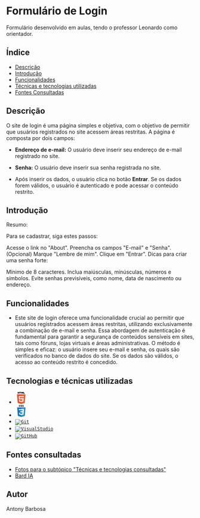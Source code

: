 # Formulário de Login
Formulário desenvolvido em aulas, tendo o professor Leonardo como orientador.
 
## Índice
* [Descrição](#descrição)
* [Introdução](#introdução)
* [Funcionalidades](#funcionalidades)
* [Técnicas e tecnologias utilizadas](#técnicas-e-tecnologias-utilizadas)
* [Fontes Consultadas](#fontes-consultadas)
 
## Descrição
O site de login é uma página simples e objetiva, com o objetivo de permitir que usuários registrados no site acessem áreas restritas. A página é composta por dois campos:
 
- **Endereço de e-mail:** O usuário deve inserir seu endereço de e-mail registrado no site.
- **Senha:** O usuário deve inserir sua senha registrada no site.
 
- Após inserir os dados, o usuário clica no botão **Entrar**. Se os dados forem válidos, o usuário é autenticado e pode acessar o conteúdo restrito.
 
## Introdução
Resumo:

Para se cadastrar, siga estes passos:

Acesse o link no "About".
Preencha os campos "E-mail" e "Senha".
(Opcional) Marque "Lembre de mim".
Clique em "Entrar".
Dicas para criar uma senha forte:

Mínimo de 8 caracteres.
Inclua maiúsculas, minúsculas, números e símbolos.
Evite senhas previsíveis, como nome, data de nascimento ou endereço.

## Funcionalidades
 - Este site de login oferece uma funcionalidade crucial ao permitir que usuários registrados acessem áreas restritas, utilizando exclusivamente a combinação de e-mail e senha. Essa abordagem de autenticação é fundamental para garantir a segurança de conteúdos sensíveis em sites, tais como fóruns, lojas virtuais e áreas administrativas. O método é simples e eficaz: o usuário insere seu e-mail e senha, os quais são verificados no banco de dados do site. Se os dados são válidos, o acesso ao conteúdo restrito é concedido.
## Tecnologias e técnicas utilizadas
* [<code><img height="32" src="https://raw.githubusercontent.com/github/explore/80688e429a7d4ef2fca1e82350fe8e3517d3494d/topics/html/html.png" alt="HTML5"/></code>](https://developer.mozilla.org/pt-BR/docs/Web/HTML)
* [<code><img height="32" src="https://raw.githubusercontent.com/github/explore/80688e429a7d4ef2fca1e82350fe8e3517d3494d/topics/css/css.png" alt="CSS"/></code>](https://developer.mozilla.org/pt-BR/docs/Web/CSS)
* [<code><img height="32" src="https://www.malwarebytes.com/wp-content/uploads/sites/2/2023/01/asset_upload_file97293_255583.jpg" alt="Git"/></code>](https://git-scm.com/)
* [<code><img height="32" src="https://img.shields.io/badge/VSCode-0078D4?style=for-the-badge&logo=visual%20studio%20code&logoColor=white" alt="VisualStudio"/></code>](https://code.visualstudio.com/)
* [<code><img height="32" src="https://img.shields.io/badge/GitHub-100000?style=for-the-badge&logo=github&logoColor=white" alt="GitHub"/></code>](https://github.com/)
 
## Fontes consultadas
* [Fotos para o subtópico "Técnicas e tecnologias consultadas"](https://github.com/alexandresanlim/Badges4-README.md-Profile)
* [Bard IA](https://bard.google.com/?utm_source=sem&utm_medium=paid-media&utm_campaign=q4ptBR_sem6&gclid=Cj0KCQiAgqGrBhDtARIsAM5s0_k9W8OsK3vmqlcY5UaHv-rq88tc1i5vpDnRCh9RXFkoF3otpUqYCr4aAgjyEALw_wcB)
 
## Autor
Antony Barbosa

